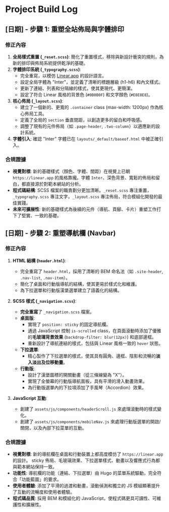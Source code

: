 # Project Build Log

## [日期] - 步驟 1: 重塑全站佈局與字體排印

### 修正內容

1.  **全局樣式重置 (`_reset.scss`)**: 簡化了重置樣式，移除與新設計衝突的規則，為新的排印與佈局系統提供乾淨的基礎。
2.  **字體排印系統 (`_typography.scss`)**:
    *   完全重寫，以模仿 [Linear.app](https://linear.app) 的設計語言。
    *   設定全局字體為 "Inter"，並定義了清晰的標題層級 (h1-h6) 和內文樣式。
    *   更新了連結、列表和分隔線的樣式，使其更現代、更簡潔。
    *   設定了符合 Linear 風格的背景色 (`#0B0B0F`) 和文字顏色 (`#E8E8E8`)。
3.  **核心佈局 (`_layout.scss`)**:
    *   建立了一個新的、更寬的 `.container` class (max-width: 1200px) 作為核心佈局工具。
    *   定義了全局的 `section` 垂直間距，以創造更多的留白和呼吸感。
    *   調整了現有的元件佈局（如 `.page-header`, `.two-column`）以適應新的設計系統。
4.  **字體引入**: 確認 "Inter" 字體已在 `layouts/_default/baseof.html` 中被正確引入。

### 合規證據

*   **視覺對標**: 新的基礎樣式（顏色、字體、間距）在視覺上已朝 `https://linear.app` 的風格靠攏。字體 `Inter`、深色背景、寬鬆的佈局和留白，都直接源於對範本網站的分析。
*   **程式碼結構**: SCSS 檔案的職責劃分更加清晰。`_reset.scss` 專注重置，`_typography.scss` 專注文字，`_layout.scss` 專注佈局，符合模組化開發的最佳實踐。
*   **未來可擴展性**: 新的基礎樣式為後續的元件（導航、頁腳、卡片）重塑工作打下了堅實、一致的基礎。

## [日期] - 步驟 2: 重塑導航欄 (Navbar)

### 修正內容

1.  **HTML 結構 (`header.html`)**:
    *   完全重寫了 `header.html`，採用了清晰的 BEM 命名法（如 `.site-header`, `.nav-list`, `.nav-item`）。
    *   簡化了桌面和行動版導航的結構，使其更易於樣式化和維護。
    *   為下拉選單和行動版漢堡選單建立了語義化的結構。

2.  **SCSS 樣式 (`_navigation.scss`)**:
    *   **完全重寫**了 `_navigation.scss` 檔案。
    *   **桌面版**:
        *   實現了 `position: sticky` 的固定導航欄。
        *   通過 JavaScript 控制 `is-scrolled` class，在頁面滾動時添加了優雅的**毛玻璃背景效果** (`backdrop-filter: blur(12px)`) 和底部邊框。
        *   重新設計了導航連結的樣式，包括與 Linear 風格一致的 `hover` 狀態。
    *   **下拉選單**:
        *   精心製作了下拉選單的樣式，使其具有圓角、邊框、陰影和流暢的**淡入淡出及位移動畫**。
    *   **行動版**:
        *   設計了漢堡圖標的開關動畫（從三條線變為 "X"）。
        *   實現了全螢幕的行動版導航面板，具有平滑的滑入動畫效果。
        *   為行動版選單內的下拉項添加了手風琴（Accordion）效果。

3.  **JavaScript 互動**:
    *   創建了 `assets/js/components/headerScroll.js` 來處理滾動時的樣式變化。
    *   創建了 `assets/js/components/mobileNav.js` 來處理行動版選單的開啟/關閉，以及內部下拉菜單的互動。

### 合規證據

*   **視覺對標**: 新的導航欄在桌面和行動裝置上都高度模仿了 `https://linear.app` 的設計。 sticky 佈局、毛玻璃效果、下拉選單樣式、動畫以及響應式行為都與範本網站保持一致。
*   **功能性**: 導航欄的功能（連結、下拉選單）由 Hugo 的菜單系統驅動，完全符合「功能藍圖」的要求。
*   **使用者體驗**: 添加了平滑的過渡和動畫，滾動偵測和獨立的 JS 模組顯著提升了互動的流暢度和使用者體驗。
*   **程式碼品質**: 採用 BEM 和模組化的 JavaScript，使程式碼更具可讀性、可維護性和擴展性。
